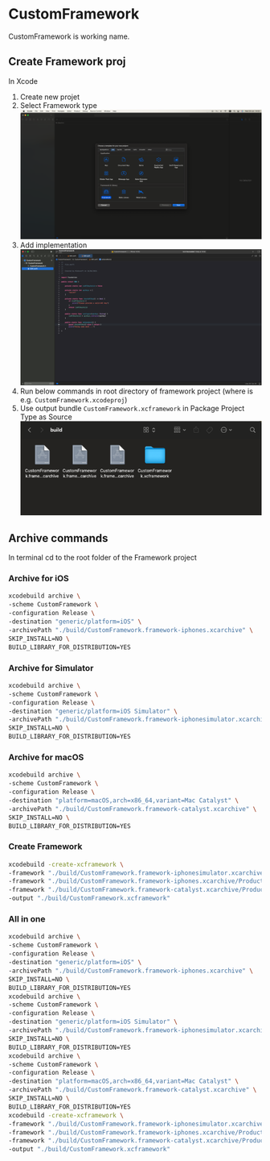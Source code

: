# CustomFramework

CustomFramework is working name.

## Create Framework proj
In Xcode 
1. Create new projet
2. Select Framework type
![New Framework](assets/new_framework.png)
3. Add implementation
![Source code](assets/source_code.png)
4. Run below commands in root directory of framework project (where is e.g. `CustomFramework.xcodeproj`)
5. Use output bundle `CustomFramework.xcframework` in Package Project Type as Source
![Build](assets/build.png)

## Archive commands
In terminal cd to the root folder of the Framework project

### Archive for iOS

```bash
xcodebuild archive \
-scheme CustomFramework \
-configuration Release \
-destination "generic/platform=iOS" \
-archivePath "./build/CustomFramework.framework-iphones.xcarchive" \
SKIP_INSTALL=NO \
BUILD_LIBRARY_FOR_DISTRIBUTION=YES
```

### Archive for Simulator

```bash
xcodebuild archive \
-scheme CustomFramework \
-configuration Release \
-destination "generic/platform=iOS Simulator" \
-archivePath "./build/CustomFramework.framework-iphonesimulator.xcarchive" \
SKIP_INSTALL=NO \
BUILD_LIBRARY_FOR_DISTRIBUTION=YES
```

### Archive for macOS

```bash
xcodebuild archive \
-scheme CustomFramework \
-configuration Release \
-destination "platform=macOS,arch=x86_64,variant=Mac Catalyst" \
-archivePath "./build/CustomFramework.framework-catalyst.xcarchive" \
SKIP_INSTALL=NO \
BUILD_LIBRARY_FOR_DISTRIBUTION=YES
```

### Create Framework

```bash
xcodebuild -create-xcframework \
-framework "./build/CustomFramework.framework-iphonesimulator.xcarchive/Products/Library/Frameworks/CustomFramework.framework" \
-framework "./build/CustomFramework.framework-iphones.xcarchive/Products/Library/Frameworks/CustomFramework.framework" \
-framework "./build/CustomFramework.framework-catalyst.xcarchive/Products/Library/Frameworks/CustomFramework.framework" \
-output "./build/CustomFramework.xcframework"
```

### All in one

```bash
xcodebuild archive \
-scheme CustomFramework \
-configuration Release \
-destination "generic/platform=iOS" \
-archivePath "./build/CustomFramework.framework-iphones.xcarchive" \
SKIP_INSTALL=NO \
BUILD_LIBRARY_FOR_DISTRIBUTION=YES
xcodebuild archive \
-scheme CustomFramework \
-configuration Release \
-destination "generic/platform=iOS Simulator" \
-archivePath "./build/CustomFramework.framework-iphonesimulator.xcarchive" \
SKIP_INSTALL=NO \
BUILD_LIBRARY_FOR_DISTRIBUTION=YES
xcodebuild archive \
-scheme CustomFramework \
-configuration Release \
-destination "platform=macOS,arch=x86_64,variant=Mac Catalyst" \
-archivePath "./build/CustomFramework.framework-catalyst.xcarchive" \
SKIP_INSTALL=NO \
BUILD_LIBRARY_FOR_DISTRIBUTION=YES
xcodebuild -create-xcframework \
-framework "./build/CustomFramework.framework-iphonesimulator.xcarchive/Products/Library/Frameworks/CustomFramework.framework" \
-framework "./build/CustomFramework.framework-iphones.xcarchive/Products/Library/Frameworks/CustomFramework.framework" \
-framework "./build/CustomFramework.framework-catalyst.xcarchive/Products/Library/Frameworks/CustomFramework.framework" \
-output "./build/CustomFramework.xcframework"
```
